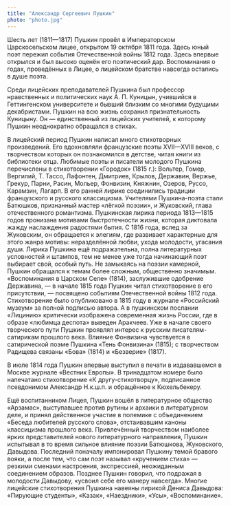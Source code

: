 ```yaml
---
title: "Александр Сергеевич Пушкин"
photo: "photo.jpg"
---
```

Шесть лет (1811—1817) Пушкин провёл в Императорском Царскосельском лицее, открытом 19 октября 1811 года. Здесь юный поэт пережил события Отечественной войны 1812 года. Здесь впервые открылся и был высоко оценён его поэтический дар. Воспоминания о годах, проведённых в Лицее, о лицейском братстве навсегда остались в душе поэта.

Среди лицейских преподавателей Пушкина был профессор нравственных и политических наук А. П. Куницын, учившийся в Геттингенском университете и бывший близким со многими будущими декабристами. Пушкин на всю жизнь сохранил признательность Куницыну. Он — единственный из лицейских учителей, к которому Пушкин неоднократно обращался в стихах.

В лицейский период Пушкин написал много стихотворных произведений. Его вдохновляли французские поэты XVII—XVIII веков, с творчеством которых он познакомился в детстве, читая книги из библиотеки отца. Любимые поэты и писатели молодого Пушкина перечислены в стихотворении «Городок» (1815 г.): Вольтер, Гомер, Вергилий, Т. Тассо, Лафонтен, Дмитриев, Крылов, Державин, Вержье, Грекур, Парни, Расин, Мольер, Фонвизин, Княжнин, Озеров, Руссо, Карамзин, Лагарп. В его ранней лирике соединились традиции французского и русского классицизма. Учителями Пушкина-поэта стали Батюшков, признанный мастер «лёгкой поэзии», и Жуковский, глава отечественного романтизма. Пушкинская лирика периода 1813—1815 годов пронизана мотивами быстротечности жизни, которая диктовала жажду наслаждения радостями бытия. С 1816 года, вслед за Жуковским, он обращается к элегиям, где развивает характерные для этого жанра мотивы: неразделённой любви, ухода молодости, угасания души. Лирика Пушкина ещё подражательна, полна литературных условностей и штампов, тем не менее уже тогда начинающий поэт выбирает свой, особый путь. Не замыкаясь на поэзии камерной, Пушкин обращался к темам более сложным, общественно значимым. «Воспоминания в Царском Селе» (1814), заслужившие одобрение Державина, — в начале 1815 года Пушкин читал стихотворение в его присутствии, — посвящено событиям Отечественной войны 1812 года. Стихотворение было опубликовано в 1815 году в журнале «Российский музеум» за полной подписью автора. А в пушкинском послании «Лицинию» критически изображена современная жизнь России, где в образе «любимца деспота» выведен Аракчеев. Уже в начале своего творческого пути Пушкин проявлял интерес к русским писателям-сатирикам прошлого века. Влияние Фонвизина чувствуется в сатирической поэме Пушкина «Тень Фонвизина» (1815); с творчеством Радищева связаны «Бова» (1814) и «Безверие» (1817).

В июле 1814 года Пушкин впервые выступил в печати в издававшемся в Москве журнале «Вестник Европы». В тринадцатом номере было напечатано стихотворение «К другу-стихотворцу», подписанное псевдонимом Александр Н.к.ш.п. и обращённое к Кюхельбекеру.

Ещё воспитанником Лицея, Пушкин вошёл в литературное общество «Арзамас», выступавшее против рутины и архаики в литературном деле, и принял действенное участие в полемике с объединением «Беседа любителей русского слова», отстаивавшим каноны классицизма прошлого века. Привлечённый творчеством наиболее ярких представителей нового литературного направления, Пушкин испытывал в то время сильное влияние поэзии Батюшкова, Жуковского, Давыдова. Последний поначалу импонировал Пушкину темой бравого вояки, а после тем, что сам поэт называл «кручением стиха» — резкими сменами настроения, экспрессией, неожиданным соединением образов. Позднее Пушкин говорил, что подражая в молодости Давыдову, «усвоил себе его манеру навсегда». Многие лицейские стихотворения Пушкина навеяны лирикой Дениса Давыдова: «Пирующие студенты», «Казак», «Наездники», «Усы», «Воспоминание».
